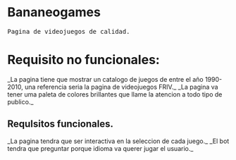 # Bananeogames
<samp>Pagina de videojuegos de calidad.</samp>
<h1>Requisito no funcionales:</h1>
_La pagina tiene que mostrar un catalogo de juegos de entre el año 1990-2010, una referencia seria la pagina de videojuegos FRIV._
_La pagina va tener uma paleta de colores brillantes que llame la atencion a todo tipo de publico._




<h2>RequIsitos funcionales.</h2>
_La pagina tendra que ser interactiva en la seleccion de cada juego._
_El bot tendra que preguntar porque idioma va querer jugar el usuario._
